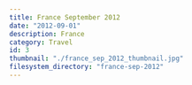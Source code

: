 ```yaml
---
title: France September 2012
date: "2012-09-01"
description: France
category: Travel
id: 3
thumbnail: "./france_sep_2012_thumbnail.jpg"
filesystem_directory: "france-sep-2012"
---
```

